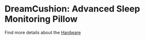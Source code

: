 # DreamCushion: Advanced Sleep Monitoring Pillow



Find more details about the [Hardware](Hardware/)

